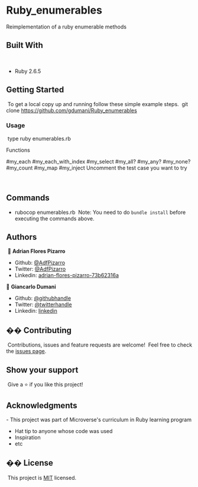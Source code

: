 # Ruby_enumerables
  Reimplementation of a ruby enumerable methods
​
## Built With
​
- Ruby 2.6.5
​

## Getting Started
​
To get a local copy up and running follow these simple example steps.
​
git clone https://github.com/gdumani/Ruby_enumerables
​
### Usage
​
type
 ruby enumerables.rb

 Functions

 #my_each
 #my_each_with_index
 #my_select
 #my_all?
 #my_any?
 #my_none?
 #my_count
 #my_map
 #my_inject
 Uncomment the test case you want to try


​
## Commands
- rubocop enumerables.rb
​
Note: You need to do `bundle install` before executing the commands above.
​
## Authors
​
👤 **Adrian Flores Pizarro**
​
- Github: [@AdfPizarro](https://github.com/AdfPizarro)
- Twitter: [@AdfPizarro](https://twitter.com/adfpizarro)
- Linkedin: [adrian-flores-pizarro-73b62316a](https://www.linkedin.com/in/adrian-flores-pizarro-73b62316a/)
​

👤 **Giancarlo Dumani**


- Github: [@githubhandle](https://github.com/gdumani)
- Twitter: [@twitterhandle](https://twitter.com/gdumani1)
- Linkedin: [linkedin](https://www.linkedin.com/in/giancarlo-dumani-a7364a1a1/)

## �� Contributing
​
Contributions, issues and feature requests are welcome!
​
Feel free to check the [issues page](issues/).
​
## Show your support
​
Give a ⭐️ if you like this project!
​
## Acknowledgments

​- This project was part of Microverse's curriculum in Ruby learning program
- Hat tip to anyone whose code was used
- Inspiration
- etc
​
## �� License
​
This project is [MIT](lic.url) licensed.

